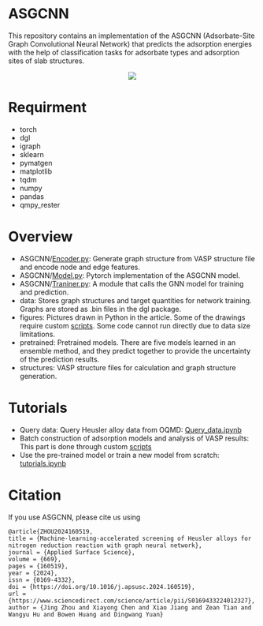 # ASGCNN
This repository contains an implementation of the ASGCNN (Adsorbate-Site Graph Convolutional Neural Network) that predicts the adsorption energies with the help of classification tasks for adsorbate types and adsorption sites of slab structures.

<div align="center">
<img src="https://github.com/jchddd/asgcnn/blob/master/achitecture.png"><br>
</div>

# Requirment
- torch
- dgl
- igraph
- sklearn
- pymatgen
- matplotlib
- tqdm
- numpy
- pandas
- qmpy_rester
# Overview
- ASGCNN/[Encoder.py](https://github.com/jchddd/asgcnn/blob/main/ASGCNN/Encoder.py):  Generate graph structure from VASP structure file and encode node and edge features.
- ASGCNN/[Model.py](https://github.com/jchddd/asgcnn/blob/main/ASGCNN/Model.py): Pytorch implementation of the ASGCNN model.
- ASGCNN/[Traniner.py](https://github.com/jchddd/asgcnn/blob/main/ASGCNN/Trainer.py): A module that calls the GNN model for training and prediction.
- data: Stores graph structures and target quantities for network training. Graphs are stored as .bin files in the dgl package.
- figures: Pictures drawn in Python in the article. Some of the drawings require custom [scripts](https://github.com/jchddd/scripts). Some code cannot run directly due to data size limitations.
- pretrained: Pretrained models. There are five models learned in an ensemble method, and they predict together to provide the uncertainty of the prediction results.
- structures: VASP structure files for calculation and graph structure generation.
# Tutorials
- Query data: Query Heusler alloy data from OQMD: [Query_data.ipynb](https://github.com/jchddd/asgcnn/blob/main/Query_data.ipynb)
- Batch construction of adsorption models and analysis of VASP results: This part is done through custom [scripts](https://github.com/jchddd/scripts)
- Use the pre-trained model or train a new model from scratch: [tutorials.ipynb](https://github.com/jchddd/asgcnn/blob/main/tutorials.ipynb)
# Citation
If you use ASGCNN, please cite us using
```
@article{ZHOU2024160519,
title = {Machine-learning-accelerated screening of Heusler alloys for nitrogen reduction reaction with graph neural network},
journal = {Applied Surface Science},
volume = {669},
pages = {160519},
year = {2024},
issn = {0169-4332},
doi = {https://doi.org/10.1016/j.apsusc.2024.160519},
url = {https://www.sciencedirect.com/science/article/pii/S0169433224012327},
author = {Jing Zhou and Xiayong Chen and Xiao Jiang and Zean Tian and Wangyu Hu and Bowen Huang and Dingwang Yuan}
```
